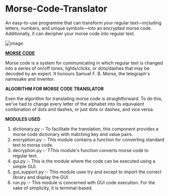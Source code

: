 # Morse-Code-Translator

An easy-to-use programme that can transform your regular text—including letters, numbers, and unique symbols—into an encrypted morse code. Additionally, it can decipher your morse code into regular text.

![image](https://user-images.githubusercontent.com/104716226/201341934-332824a4-0d49-4f08-9729-5d07663aa4ba.png)


<b><u> MORSE CODE </u></b>

Morse code is a system for communicating in which regular text is changed into a series of on/off tones, lights/clicks, or dots/dashes that may be decoded by an expert. It honours Samuel F. B. Morse, the telegraph's namesake and inventor.

<b>ALGORITHM FOR MORSE CODE TRANSLATOR</b>

Even the algorithm for translating morse code is straightforward. To do this, we've had to change every letter of the alphabet into its equivalent combination of dots and dashes, or just dots or dashes, and vice versa.

<b>MODULES USED</b>

1. dictionary.py  :- To facilitate the translation, this component provides a morse code dictionary with matching key and value pairs.
2. encryption.py  :- This module contains a function for converting standard text to morse code.
3. decryption.py  :- TThis module's function converts morse code to regular text.
4. gui.py         :- This is the module where the code can be executed using a simple GUI.
5. gui_support.py :- This module uses try and except to import the correct library and display the GUI.
6. run.py         :- This module is concerned with GUI code execution. For the sake of simplicity, it is terminal-based.

